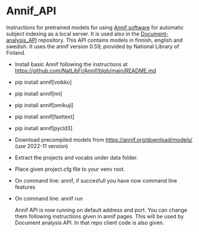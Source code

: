# Annif_API
Instructions for pretrained models for using [Annif software](https://annif.org/) for automatic subject indexing as a local server. It is used also in the [Document-analysis_API](https://github.com/DALAI-project/Document-analysis_API) repository.
This API contains models in finnish, english and swedish. It uses the annif version 0.59, provided by National Library of Finland. 
* Install basic Annif following the instructions at https://github.com/NatLibFi/Annif/blob/main/README.md
* pip install annif[voikko]
* pip install annif[nn]
* pip install annif[omikuji]
* pip install annif[fasttext]
* pip install annif[pycld3]

* Download precompiled models from https://annif.org/download/models/ (use 2022-11 version)
* Extract the projects and vocabs under data folder.
* Place given project.cfg file to your venv root. 
* On command line: annif, if succesfull you have now command line features 
* On command line: annif run

  Annif API is now running on default address and port. You can change them following instructions given in annif pages.
  This will be used by Document analysis API. In that repo client code is also given.
